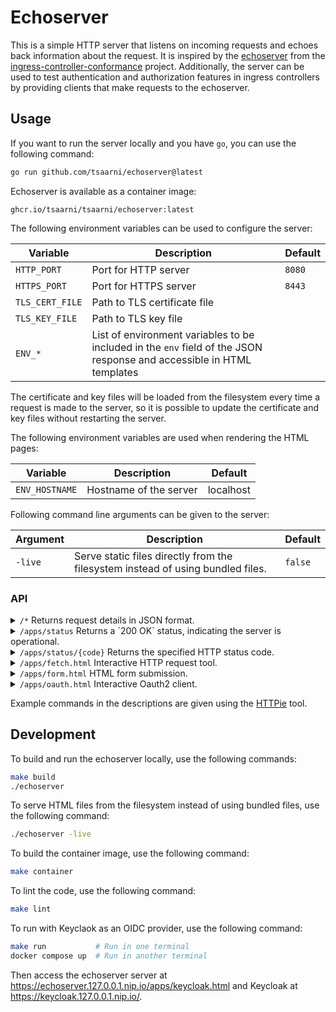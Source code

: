# Echoserver

This is a simple HTTP server that listens on incoming requests and echoes back information about the request.
It is inspired by the [echoserver](https://github.com/kubernetes-sigs/ingress-controller-conformance/tree/master/images/echoserver) from the [ingress-controller-conformance](https://github.com/kubernetes-sigs/ingress-controller-conformance) project.
Additionally, the server can be used to test authentication and authorization features in ingress controllers by providing clients that make requests to the echoserver.

## Usage

If you want to run the server locally and you have `go`, you can use the following command:

```sh
go run github.com/tsaarni/echoserver@latest
```

Echoserver is available as a container image:

```
ghcr.io/tsaarni/tsaarni/echoserver:latest
```

The following environment variables can be used to configure the server:

| Variable        | Description                                                                                                           | Default |
| --------------- | --------------------------------------------------------------------------------------------------------------------- | ------- |
| `HTTP_PORT`     | Port for HTTP server                                                                                                  | `8080`  |
| `HTTPS_PORT`    | Port for HTTPS server                                                                                                 | `8443`  |
| `TLS_CERT_FILE` | Path to TLS certificate file                                                                                          |         |
| `TLS_KEY_FILE`  | Path to TLS key file                                                                                                  |         |
| `ENV_*`         | List of environment variables to be included in the `env` field of the JSON response and accessible in HTML templates |         |

The certificate and key files will be loaded from the filesystem every time a request is made to the server, so it is possible to update the certificate and key files without restarting the server.

The following environment variables are used when rendering the HTML pages:

| Variable       | Description            | Default   |
| -------------- | ---------------------- | --------- |
| `ENV_HOSTNAME` | Hostname of the server | localhost |

Following command line arguments can be given to the server:

| Argument | Description                                                                     | Default |
| -------- | ------------------------------------------------------------------------------- | ------- |
| `-live`  | Serve static files directly from the filesystem instead of using bundled files. | `false` |

### API

<details>
<summary><code>/*</code> Returns request details in JSON format.</summary>

#### Responses

| Status | Description                     |
| ------ | ------------------------------- |
| 200 OK | Request details in JSON format, including headers, method, URL, body, TLS information and decoded `Authorization` header (basic credentials and bearer token). |

##### Example

```console
$ http --cert client.pem --cert-key client-key.pem --verify root-ca.pem https://localhost:8443/foobar
```

```json
{
  "content_length": 0,
  "env": {
    "ENV_NAMESPACE": "mynamespace",
    "ENV_POD": "mypod"
  },
  "headers": {
    "Accept": ["*/*"],
    "Accept-Encoding": ["gzip, deflate, br"],
    "Connection": ["keep-alive"],
    "User-Agent": ["HTTPie/3.2.2"]
  },
  "host": "localhost:8443",
  "method": "GET",
  "proto": "HTTP/1.1",
  "remote": "127.0.0.1:53378",
  "tls": {
    "alpn_negotiated_protocol": "http/1.1",
    "cipher_suite": "TLS_AES_128_GCM_SHA256",
    "peer_certificates": "-----BEGIN CERTIFICATE-----\nMIIBSzCB8qADAgECAggYDDuSRtpjxTAKBggqhkjOPQQDAjASMRAwDgYDVQQDEwdy\nb290LWNhMB4XDTI0MTEyODIwMjQxNloXDTI1MTEyODIwMjQxNlowETEPMA0GA1UE\nAxMGY2xpZW50MFkwEwYHKoZIzj0CAQYIKoZIzj0DAQcDQgAE6pRXW7ZNf4Zzi3Qw\nlk4tpGQwi0alJCAKxloR1PfYei1Ixh74Qz2qsrvdTFM40S2CELW4QjRAt0KYA047\n8VWoRaMzMDEwDgYDVR0PAQH/BAQDAgWgMB8GA1UdIwQYMBaAFAif/mnSoWsFX550\nsiR5/dzToWrZMAoGCCqGSM49BAMCA0gAMEUCIQD2mtIiZ/a4TO80KdHDnOwlsWPf\nVuZxTcRNPyBF4F/lVwIgOD7pdL4NfJfRrouUTGvj4ST0+VY2kz2KrkpY0ckmdq4=\n-----END CERTIFICATE-----\n-----BEGIN CERTIFICATE-----\nMIIBWzCCAQKgAwIBAgIIGAw7kka+ahUwCgYIKoZIzj0EAwIwEjEQMA4GA1UEAxMH\ncm9vdC1jYTAeFw0yNDExMjgyMDI0MTZaFw0yNTExMjgyMDI0MTZaMBIxEDAOBgNV\nBAMTB3Jvb3QtY2EwWTATBgcqhkjOPQIBBggqhkjOPQMBBwNCAATUHqYZ2/Esrwf1\nL/+Pra4+q3mA5QeaAxzilwJvm/5Wjk3C+oxTBqgIiRErKQ7DTxkC0U3c5d5/Og6o\nZwGmYXOqo0IwQDAOBgNVHQ8BAf8EBAMCAQYwDwYDVR0TAQH/BAUwAwEB/zAdBgNV\nHQ4EFgQUCJ/+adKhawVfnnSyJHn93NOhatkwCgYIKoZIzj0EAwIDRwAwRAIgKAsF\nvgXxODXq5f6jUnIC7muCb/t6zKc0DbM+kTWo0dYCIAIPMKBuXtZVskFjty0zV/H7\nNMK3WmY4Veyco3eUSiQN\n-----END CERTIFICATE-----\n",
    "version": "TLS 1.3"
  },
  "url": "/foobar"
}
```

</details>

<details>
<summary><code>/apps/status</code> Returns a `200 OK` status, indicating the server is operational.</summary>

#### Responses

| Status | Description            |
| ------ | ---------------------- |
| 200 OK | Server is operational. |

#### Example

```console
$ http GET http://localhost:8080/apps/status
```

```http
HTTP/1.1 200 OK
Content-Length: 0
Date: Fri, 29 Nov 2024 06:24:46 GMT
```

</details>

<details>
<summary><code>/apps/status/{code}</code> Returns the specified HTTP status code.</summary>

#### Parameters

| Name | Description                 |
| ---- | --------------------------- |
| code | HTTP status code to return. |

Optionally, a JSON object can be provided in the body to include additional HTTP headers in the response.

#### Example

```sh
$ http POST http://localhost:8080/apps/status/301 Location=http://localhost/bar
```

Body of the request

```json
{
  "Location": "http://localhost/bar"
}
```

Response:

```http
HTTP/1.1 301 Moved Permanently
Content-Length: 0
Date: Fri, 29 Nov 2024 06:10:25 GMT
Location: http://localhost/bar
```

</details>

<details>
<summary><code>/apps/fetch.html</code> Interactive HTTP request tool.</summary>

A JavaScript application that enables users to make HTTP requests towards the echoserver using different methods and view the responses.

![image](https://github.com/user-attachments/assets/1c325a58-2829-4549-8f70-d411b562190c)

</details>

<details>
<summary><code>/apps/form.html</code> HTML form submission.</summary>

An HTML form that enables data submission using both `POST` and `GET` methods towards the echoserver.

![image](https://github.com/user-attachments/assets/46d5deb3-e9f5-4f34-a114-3d9ab0219e0b)

</details>

<details>
<summary><code>/apps/oauth.html</code> Interactive Oauth2 client.</summary>

OAuth2-aware JavaScript application that implements the Authorization Code flow.
It allows users to interactively trigger login/refresh/logout and to make authenticated requests towards the echoserver and view the responses.

![image](https://github.com/user-attachments/assets/31f5da4b-e064-4ce4-89e8-9d28a7230716)

</details>

Example commands in the descriptions are given using the [HTTPie](https://httpie.io/) tool.

## Development

To build and run the echoserver locally, use the following commands:

```sh
make build
./echoserver
```

To serve HTML files from the filesystem instead of using bundled files, use the following command:

```sh
./echoserver -live
```

To build the container image, use the following command:

```sh
make container
```

To lint the code, use the following command:

```sh
make lint
```

To run with Keyclaok as an OIDC provider, use the following command:

```sh
make run           # Run in one terminal
docker compose up  # Run in another terminal
```

Then access the echoserver server at https://echoserver.127.0.0.1.nip.io/apps/keycloak.html and Keycloak at https://keycloak.127.0.0.1.nip.io/.
